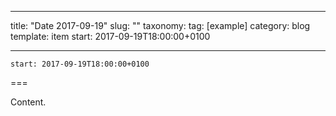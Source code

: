 
---
title: "Date 2017-09-19"
slug: ""
taxonomy:
tag: [example]
category: blog
template: item
start: 2017-09-19T18:00:00+0100

---

``start: 2017-09-19T18:00:00+0100``

===

Content.
